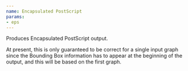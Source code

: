 ```yaml
---
name: Encapsulated PostScript
params:
- eps
---
```

Produces Encapsulated PostScript output.

At present, this is only guaranteed to be correct for a single
input graph since the Bounding Box information has to appear
at the beginning of the output, and this will be based on the first graph.
